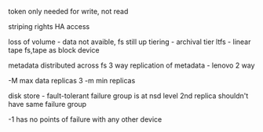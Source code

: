 token only needed for write, not read

striping rights
HA access

loss of volume - data not avaible, fs still up
tiering - archival tier
ltfs - linear tape fs,tape as block device

metadata distributed across fs
3 way replication of metadata - lenovo 2 way

-M max data replicas 3
-m min replicas 

disk store - fault-tolerant
failure group is at nsd level
2nd replica shouldn't have same failure group

-1 has no points of failure with any other device
